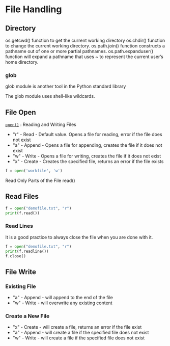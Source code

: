 # File Handling



## Directory

os.getcwd() function to get the current working directory
os.chdir() function to change the current working directory.
os.path.join() function constructs a pathname out of one or more partial pathnames. 
os.path.expanduser() function will expand a pathname that uses ~ to represent the current user’s home directory. 


### glob

glob module is another tool in the Python standard library

The glob module uses shell-like wildcards.



## File Open


[`open()`](https://docs.python.org/3/tutorial/inputoutput.html#reading-and-writing-files) : Reading and Writing Files 

* "r" - Read - Default value. Opens a file for reading, error if the file does not exist
* "a" - Append - Opens a file for appending, creates the file if it does not exist
* "w" - Write - Opens a file for writing, creates the file if it does not exist
* "x" - Create - Creates the specified file, returns an error if the file exists

``` python
f = open('workfile', 'w')
```

Read Only Parts of the File
read()


## Read Files

``` python
f = open("demofile.txt", "r")
print(f.read())
```

### Read Lines

It is a good practice to always close the file when you are done with it.

``` python
f = open("demofile.txt", "r")
print(f.readline())
f.close()
```

## File Write

### Existing File

* "a" - Append - will append to the end of the file
* "w" - Write - will overwrite any existing content

### Create a New File

* "x" - Create - will create a file, returns an error if the file exist
* "a" - Append - will create a file if the specified file does not exist
* "w" - Write - will create a file if the specified file does not exist

